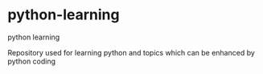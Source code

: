 # python-learning
python learning

Repository used for learning python and topics which can be enhanced by python coding
